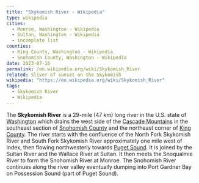 ```yaml
---
title: "Skykomish River - Wikipedia"
type: wikipedia
cities:
  - Monroe, Washington - Wikipedia
  - Sultan, Washington - Wikipedia
  - incomplete list
counties:
  - King County, Washington - Wikipedia
  - Snohomish County, Washington - Wikipedia
date: 2023-07-16
permalink: /en.wikipedia.org/wiki/Skykomish_River
related: Sliver of sunset on the Skykomish
wikipedia: "https://en.wikipedia.org/wiki/Skykomish_River"
tags:
  - Skykomish River
  - Wikipedia
---
```

The **Skykomish River** is a 29-mile (47 km) long river in the U.S. state of [Washington](/en.wikipedia.org/wiki/Washington_(state)) which drains the west side of the [Cascade Mountains](/en.wikipedia.org/wiki/Cascade_Range) in the southeast section of [Snohomish County](/en.wikipedia.org/wiki/Snohomish_County,_Washington) and the northeast corner of [King County](/en.wikipedia.org/wiki/King_County,_Washington). The river starts with the confluence of the North Fork Skykomish River and South Fork Skykomish River approximately one mile west of Index, then flowing northwesterly towards [Puget Sound](/en.wikipedia.org/wiki/Puget_Sound). It is joined by the Sultan River and the Wallace River at Sultan. It then meets the Snoqualmie River to form the Snohomish River at Monroe. The Snohomish River continues along the river valley eventually dumping into Port Gardner Bay on Possession Sound (part of Puget Sound).
